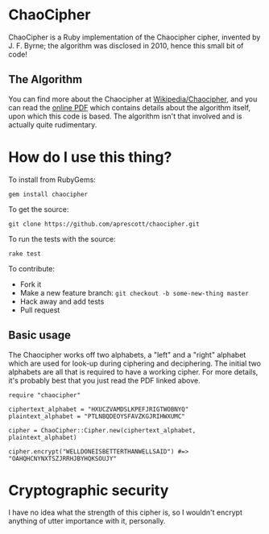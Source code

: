 ChaoCipher
==========

ChaoCipher is a Ruby implementation of the Chaocipher cipher, invented by J. F. Byrne; the algorithm was disclosed in 2010, hence this small bit of code!

The Algorithm
-------------

You can find more about the Chaocipher at [Wikipedia/Chaocipher](http://en.wikipedia.org/wiki/Chaocipher), and you can read the [online PDF](http://www.mountainvistasoft.com/chaocipher/ActualChaocipher/Chaocipher-Revealed-Algorithm.pdf) which contains details about the algorithm itself, upon which this code is based. The algorithm isn't that involved and is actually quite rudimentary.

# How do I use this thing?

To install from RubyGems:

    gem install chaocipher

To get the source:

    git clone https://github.com/aprescott/chaocipher.git

To run the tests with the source:

    rake test

To contribute:

* Fork it
* Make a new feature branch: `git checkout -b some-new-thing master`
* Hack away and add tests
* Pull request

## Basic usage

The Chaocipher works off two alphabets, a "left" and a "right" alphabet which are used for look-up during ciphering and deciphering. The initial two alphabets are all that is required to have a working cipher. For more details, it's probably best that you just read the PDF linked above.

    require "chaocipher"
    
    ciphertext_alphabet = "HXUCZVAMDSLKPEFJRIGTWOBNYQ"
    plaintext_alphabet = "PTLNBQDEOYSFAVZKGJRIHWXUMC"
    
    cipher = ChaoCipher::Cipher.new(ciphertext_alphabet, plaintext_alphabet)
    
    cipher.encrypt("WELLDONEISBETTERTHANWELLSAID") #=> "OAHQHCNYNXTSZJRRHJBYHQKSOUJY"

# Cryptographic security

I have no idea what the strength of this cipher is, so I wouldn't encrypt anything of utter importance with it, personally.
